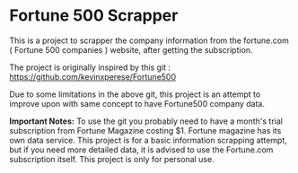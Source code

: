 # Fortune 500 Scrapper 
This is a project to scrapper the company information from the fortune.com ( Fortune 500 companies ) website, after getting the subscription. 

The project is originally inspired by this git :
https://github.com/kevinxperese/Fortune500

Due to some limitations in the above git, this project is an attempt to improve upon with same concept to have Fortune500 company data. 

**Important Notes:** To use the git you probably need to have a month's trial subscription from Fortune Magazine costing $1.
Fortune magazine has its own data service. This project is for a basic information scrapping attempt, but if you need more detailed data, 
it is advised to use the Fortune.com subscription itself. This project is only for personal use. 


